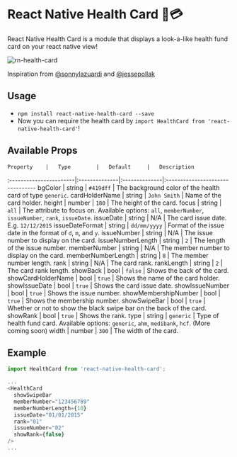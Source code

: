 # React Native Health Card 🏥💳

React Native Health Card is a module that displays a look-a-like health fund card on your react native view!

![rn-health-card](http://i.giphy.com/QdkvFqbEhbbm8.gif)

Inspiration from [@sonnylazuardi](https://github.com/sonnylazuardi/react-native-credit-card) and [@jessepollak](https://github.com/jessepollak/card)

## Usage

- `npm install react-native-health-card --save`
- Now you can require the health card by `import HealthCard from 'react-native-health-card'`!

## Available Props

	Property	|	Type		|	Default		|	Description
:-----------------------|:--------------|:--------------|:--------------------------------
	bgColor	|	string	|	`#419dff`	|	The background color of the health card of type `generic`.
	cardHolderName | string | `John Smith` | Name of the card holder.
  height | number | `180` | The height of the card.
	focus | string | `all` | The attribute to focus on. Available options: `all`, `memberNumber`, `issueNumber`, `rank`, `issueDate`.
	issueDate	|	string | N/A | The card issue date. E.g. `12/12/2015`
	issueDateFormat       |       string    |      `dd/mm/yyyy`        |  Format of the issue date in the format of `d`, `m`, and `y`.
  issueNumber | string | N/A | The issue number to display on the card.
  issueNumberLength | string | `2` | The length of the issue number.
  memberNumber | string | N/A | The member number to display on the card.
  memberNumberLength | string | `8` | The member number length.
  rank | string | N/A | The card rank.
  rankLength | string | `2` | The card rank length.
	showBack | bool | `false` | Shows the back of the card.
	showCardHolderName | bool | `true` | Shows the name of the card holder.
	showIssueDate | bool | `true` | Shows the card issue date.
	showIssueNumber | bool | `true` | Shows the issue number.
	showMembershipNumber | bool | `true` | Shows the membership number.
  showSwipeBar | bool | `true` | Whether or not to show the black swipe bar on the back of the card.
	showRank | bool | `true` | Shows the rank.
  type | string | `generic` | Type of health fund card. Available options: `generic`, `ahm`, `medibank`, `hcf`. (More coming soon)
  width | number | `300` | The width of the card.

## Example

```javascript
import HealthCard from 'react-native-health-card';

...
<HealthCard
  showSwipeBar
  memberNumber="123456789"
  memberNumberLength={10}
  issueDate="01/01/2015"
  rank="01"
  issueNumber="02"
  showRank={false}
/>
...
```
